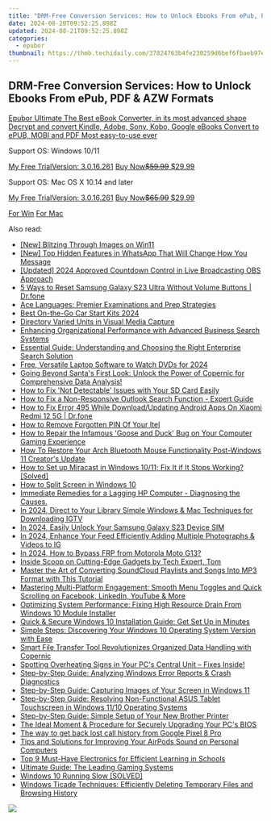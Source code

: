 ```yaml
---
title: "DRM-Free Conversion Services: How to Unlock Ebooks From ePub, PDF & AZW Formats"
date: 2024-08-20T09:52:25.898Z
updated: 2024-08-21T09:52:25.898Z
categories:
  - epubor
thumbnail: https://thmb.techidaily.com/37824763b4fe230259d6bef6fbaeb97e72f0109764846d4b08ba179c365c9b27.jpg
---
```


## DRM-Free Conversion Services: How to Unlock Ebooks From ePub, PDF & AZW Formats

[Epubor Ultimate The Best eBook Converter, in its most advanced shape Decrypt and convert Kindle, Adobe, Sony, Kobo, Google eBooks Convert to ePUB, MOBI and PDF Most easy-to-use ever](https://tools.techidaily.com/epubor/ultimate/) 

Support OS: Windows 10/11

[My Free TrialVersion: 3.0.16.261](https://tools.techidaily.com/epubor/ultimate/) [Buy Now~~$59.99~~ $29.99](https://tools.techidaily.com/epubor/ultimate/)

Support OS: Mac OS X 10.14 and later

[My Free TrialVersion: 3.0.16.261](https://tools.techidaily.com/epubor/ultimate/) [Buy Now~~$65.99~~ $29.99](https://tools.techidaily.com/epubor/ultimate/)

[For Win](http://www.epubor.com/javascript:void%280%29) [For Mac](http://www.epubor.com/javascript:void%280%29)

<ins class="adsbygoogle"
     style="display:block"
     data-ad-format="autorelaxed"
     data-ad-client="ca-pub-7571918770474297"
     data-ad-slot="1223367746"></ins>



<ins class="adsbygoogle"
     style="display:block"
     data-ad-client="ca-pub-7571918770474297"
     data-ad-slot="8358498916"
     data-ad-format="auto"
     data-full-width-responsive="true"></ins>

<span class="atpl-alsoreadstyle">Also read:</span>
<div><ul>
<li><a href="https://extra-lessons.techidaily.com/new-blitzing-through-images-on-win11/"><u>[New] Blitzing Through Images on Win11</u></a></li>
<li><a href="https://article-posts.techidaily.com/new-top-hidden-features-in-whatsapp-that-will-change-how-you-message/"><u>[New] Top Hidden Features in WhatsApp That Will Change How You Message</u></a></li>
<li><a href="https://visual-screen-recording.techidaily.com/updated-2024-approved-countdown-control-in-live-broadcasting-obs-approach/"><u>[Updated] 2024 Approved  Countdown Control in Live Broadcasting  OBS Approach</u></a></li>
<li><a href="https://phone-solutions.techidaily.com/5-ways-to-reset-samsung-galaxy-s23-ultra-without-volume-buttons-drfone-by-drfone-reset-android-reset-android/"><u>5 Ways to Reset Samsung Galaxy S23 Ultra Without Volume Buttons | Dr.fone</u></a></li>
<li><a href="https://mondly-stories.techidaily.com/ace-languages-premier-examinations-and-prep-strategies/"><u>Ace Languages: Premier Examinations and Prep Strategies</u></a></li>
<li><a href="https://buynow-tips.techidaily.com/best-on-the-go-car-start-kits-2024/"><u>Best On-the-Go Car Start Kits 2024</u></a></li>
<li><a href="https://extra-tips.techidaily.com/directory-varied-units-in-visual-media-capture/"><u>Directory  Varied Units in Visual Media Capture</u></a></li>
<li><a href="https://techno-recovery.techidaily.com/enhancing-organizational-performance-with-advanced-business-search-systems/"><u>Enhancing Organizational Performance with Advanced Business Search Systems</u></a></li>
<li><a href="https://techno-recovery.techidaily.com/essential-guide-understanding-and-choosing-the-right-enterprise-search-solution/"><u>Essential Guide: Understanding and Choosing the Right Enterprise Search Solution</u></a></li>
<li><a href="https://some-knowledge.techidaily.com/free-versatile-laptop-software-to-watch-dvds-for-2024/"><u>Free, Versatile Laptop Software to Watch DVDs for 2024</u></a></li>
<li><a href="https://techno-recovery.techidaily.com/going-beyond-santas-first-look-unlock-the-power-of-copernic-for-comprehensive-data-analysis/"><u>Going Beyond Santa's First Look: Unlock the Power of Copernic for Comprehensive Data Analysis!</u></a></li>
<li><a href="https://techno-recovery.techidaily.com/how-to-fix-not-detectable-issues-with-your-sd-card-easily/"><u>How to Fix 'Not Detectable' Issues with Your SD Card Easily</u></a></li>
<li><a href="https://techno-recovery.techidaily.com/how-to-fix-a-non-responsive-outlook-search-function-expert-guide/"><u>How to Fix a Non-Responsive Outlook Search Function - Expert Guide</u></a></li>
<li><a href="https://change-location.techidaily.com/how-to-fix-error-495-while-downloadupdating-android-apps-on-xiaomi-redmi-12-5g-drfone-by-drfone-fix-android-problems-fix-android-problems/"><u>How to Fix Error 495 While Download/Updating Android Apps On Xiaomi Redmi 12 5G | Dr.fone</u></a></li>
<li><a href="https://unlock-android.techidaily.com/how-to-remove-forgotten-pin-of-your-itel-by-drfone-android/"><u>How to Remove Forgotten PIN Of Your Itel</u></a></li>
<li><a href="https://techno-recovery.techidaily.com/how-to-repair-the-infamous-goose-and-duck-bug-on-your-computer-gaming-experience/"><u>How to Repair the Infamous 'Goose and Duck' Bug on Your Computer Gaming Experience</u></a></li>
<li><a href="https://techno-recovery.techidaily.com/how-to-restore-your-arch-bluetooth-mouse-functionality-post-windows-11-creators-update/"><u>How To Restore Your Arch Bluetooth Mouse Functionality Post-Windows 11 Creator's Update</u></a></li>
<li><a href="https://techno-recovery.techidaily.com/how-to-set-up-miracast-in-windows-1011-fix-it-if-it-stops-working-solved/"><u>How to Set up Miracast in Windows 10/11; Fix It if It Stops Working? [Solved]</u></a></li>
<li><a href="https://techno-recovery.techidaily.com/how-to-split-screen-in-windows-10/"><u>How to Split Screen in Windows 10</u></a></li>
<li><a href="https://techno-recovery.techidaily.com/immediate-remedies-for-a-lagging-hp-computer-diagnosing-the-causes/"><u>Immediate Remedies for a Lagging HP Computer - Diagnosing the Causes.</u></a></li>
<li><a href="https://instagram-video-files.techidaily.com/in-2024-direct-to-your-library-simple-windows-and-mac-techniques-for-downloading-igtv/"><u>In 2024, Direct to Your Library  Simple Windows & Mac Techniques for Downloading IGTV</u></a></li>
<li><a href="https://sim-unlock.techidaily.com/in-2024-easily-unlock-your-samsung-galaxy-s23-device-sim-by-drfone-android/"><u>In 2024, Easily Unlock Your Samsung Galaxy S23 Device SIM</u></a></li>
<li><a href="https://instagram-video-files.techidaily.com/in-2024-enhance-your-feed-efficiently-adding-multiple-photographs-and-videos-to-ig/"><u>In 2024, Enhance Your Feed  Efficiently Adding Multiple Photographs & Videos to IG</u></a></li>
<li><a href="https://android-frp.techidaily.com/in-2024-how-to-bypass-frp-from-motorola-moto-g13-by-drfone-android/"><u>In 2024, How to Bypass FRP from Motorola Moto G13?</u></a></li>
<li><a href="https://hardware-updates.techidaily.com/inside-scoop-on-cutting-edge-gadgets-by-tech-expert-tom/"><u>Inside Scoop on Cutting-Edge Gadgets by Tech Expert, Tom</u></a></li>
<li><a href="https://techno-recovery.techidaily.com/master-the-art-of-converting-soundcloud-playlists-and-songs-into-mp3-format-with-this-tutorial/"><u>Master the Art of Converting SoundCloud Playlists and Songs Into MP3 Format with This Tutorial</u></a></li>
<li><a href="https://techno-recovery.techidaily.com/mastering-multi-platform-engagement-smooth-menu-toggles-and-quick-scrolling-on-facebook-linkedin-youtube-and-more/"><u>Mastering Multi-Platform Engagement: Smooth Menu Toggles and Quick Scrolling on Facebook, LinkedIn, YouTube & More</u></a></li>
<li><a href="https://techno-recovery.techidaily.com/optimizing-system-performance-fixing-high-resource-drain-from-windows-10-module-installer/"><u>Optimizing System Performance: Fixing High Resource Drain From Windows 10 Module Installer</u></a></li>
<li><a href="https://techno-recovery.techidaily.com/quick-and-secure-windows-10-installation-guide-get-set-up-in-minutes/"><u>Quick & Secure Windows 10 Installation Guide: Get Set Up in Minutes</u></a></li>
<li><a href="https://techno-recovery.techidaily.com/simple-steps-discovering-your-windows-10-operating-system-version-with-ease/"><u>Simple Steps: Discovering Your Windows 10 Operating System Version with Ease</u></a></li>
<li><a href="https://techno-recovery.techidaily.com/smart-file-transfer-tool-revolutionizes-organized-data-handling-with-copernic/"><u>Smart File Transfer Tool Revolutionizes Organized Data Handling with Copernic</u></a></li>
<li><a href="https://techno-recovery.techidaily.com/spotting-overheating-signs-in-your-pcs-central-unit-fixes-inside/"><u>Spotting Overheating Signs in Your PC's Central Unit – Fixes Inside!</u></a></li>
<li><a href="https://techno-recovery.techidaily.com/step-by-step-guide-analyzing-windows-error-reports-and-crash-diagnostics/"><u>Step-by-Step Guide: Analyzing Windows Error Reports & Crash Diagnostics</u></a></li>
<li><a href="https://techno-recovery.techidaily.com/step-by-step-guide-capturing-images-of-your-screen-in-windows-11/"><u>Step-by-Step Guide: Capturing Images of Your Screen in Windows 11</u></a></li>
<li><a href="https://techno-recovery.techidaily.com/step-by-step-guide-resolving-non-functional-asus-tablet-touchscreen-in-windows-1110-operating-systems/"><u>Step-by-Step Guide: Resolving Non-Functional ASUS Tablet Touchscreen in Windows 11/10 Operating Systems</u></a></li>
<li><a href="https://techno-recovery.techidaily.com/step-by-step-guide-simple-setup-of-your-new-brother-printer/"><u>Step-by-Step Guide: Simple Setup of Your New Brother Printer</u></a></li>
<li><a href="https://techno-recovery.techidaily.com/the-ideal-moment-and-procedure-for-securely-upgrading-your-pcs-bios/"><u>The Ideal Moment & Procedure for Securely Upgrading Your PC's BIOS</u></a></li>
<li><a href="https://techidaily.com/the-way-to-get-back-lost-call-history-from-google-pixel-8-pro-by-fonelab-android-recover-call-logs/"><u>The way to get back lost call history from Google Pixel 8 Pro</u></a></li>
<li><a href="https://techno-recovery.techidaily.com/tips-and-solutions-for-improving-your-airpods-sound-on-personal-computers/"><u>Tips and Solutions for Improving Your AirPods Sound on Personal Computers</u></a></li>
<li><a href="https://techno-recovery.techidaily.com/top-9-must-have-electronics-for-efficient-learning-in-schools/"><u>Top 9 Must-Have Electronics for Efficient Learning in Schools</u></a></li>
<li><a href="https://techno-recovery.techidaily.com/ultimate-guide-the-leading-gaming-systems/"><u>Ultimate Guide: The Leading Gaming Systems</u></a></li>
<li><a href="https://techno-recovery.techidaily.com/windows-10-running-slow-solved/"><u>Windows 10 Running Slow [SOLVED]</u></a></li>
<li><a href="https://techno-recovery.techidaily.com/windows-ticade-techniques-efficiently-deleting-temporary-files-and-browsing-history/"><u>Windows Ticade Techniques: Efficiently Deleting Temporary Files and Browsing History</u></a></li>
</ul></div>

<!-- affiliate ads begin -->
<a href="https://shop.mondly.com/affiliate.php?ACCOUNT=ATISTUDI&AFFILIATE=108875&PATH=https%3A%2F%2Fwww.mondly.com%3FAFFILIATE%3D108875%26RESOURCE%3D%2BGeneral%2B970x90%2B"><img src="https://secure.avangate.com/images/merchant/69c418c33ec2e1a4267fa9bb77fa1428/general-970x90.gif" border="0"></a>
<!-- affiliate ads end -->